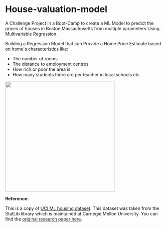 # House-valuation-model
A Challenge Project in a Boot-Camp to create a ML Model to predict the prices of houses in Boston Massachusetts from multiple parameters Using Multivariable Regression.


Building a Regression Model that can Provide a Home Price Estimate based on home's characteristics like:

* The number of rooms
* The distance to employment centres
* How rich or poor the area is
* How many students there are per teacher in local schools etc

<img src=https://i.imgur.com/WfUSSP7.png height=350>

**Reference:**

This is a copy of [UCI ML housing dataset](https://archive.ics.uci.edu/ml/machine-learning-databases/housing/).
This dataset was taken from the StatLib library which is maintained at Carnegie Mellon University.
You can find the [original research paper here](https://deepblue.lib.umich.edu/bitstream/handle/2027.42/22636/0000186.pdf?sequence=1&isAllowed=y). 
